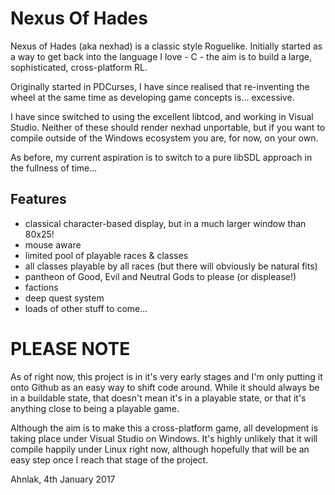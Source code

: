 Nexus Of Hades
==============

Nexus of Hades (aka nexhad) is a classic style Roguelike. Initially started as
a way to get back into the language I love - C - the aim is to build a large,
sophisticated, cross-platform RL.

Originally started in PDCurses, I have since realised that re-inventing the 
wheel at the same time as developing game concepts is... excessive.

I have since switched to using the excellent libtcod, and working in Visual
Studio. Neither of these should render nexhad unportable, but if you want to
compile outside of the Windows ecosystem you are, for now, on your own.

As before, my current aspiration is to switch to a pure libSDL approach in the
fullness of time...

Features
--------

* classical character-based display, but in a much larger window than 80x25!
* mouse aware
* limited pool of playable races & classes
* all classes playable by all races (but there will obviously be natural fits)
* pantheon of Good, Evil and Neutral Gods to please (or displease!)
* factions
* deep quest system
* loads of other stuff to come...

PLEASE NOTE
===========

As of right now, this project is in it's very early stages and I'm only putting
it onto Github as an easy way to shift code around. While it should always be
in a buildable state, that doesn't mean it's in a playable state, or that it's
anything close to being a playable game.

Although the aim is to make this a cross-platform game, all development is
taking place under Visual Studio on Windows. It's highly unlikely that it will 
compile happily under Linux right now, although hopefully that will be an easy 
step once I reach that stage of the project.

Ahnlak, 4th January 2017

